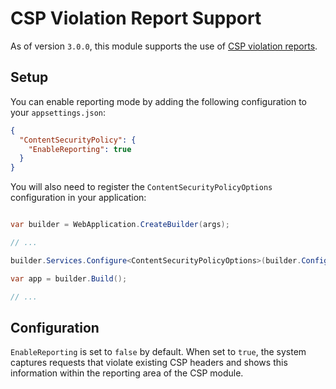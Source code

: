 ﻿# CSP Violation Report Support

As of version `3.0.0`, this module supports the use of [CSP violation reports](https://developer.mozilla.org/en-US/docs/Web/HTTP/Headers/Content-Security-Policy/report-to).

## Setup

You can enable reporting mode by adding the following configuration to your `appsettings.json`:

```json
{
  "ContentSecurityPolicy": {
	"EnableReporting": true
  }
}
```

You will also need to register the `ContentSecurityPolicyOptions` configuration in your application:

```csharp

var builder = WebApplication.CreateBuilder(args);

// ...

builder.Services.Configure<ContentSecurityPolicyOptions>(builder.Configuration.GetSection("ContentSecurityPolicy"));

var app = builder.Build();

// ...
```

## Configuration

`EnableReporting` is set to `false` by default. When set to `true`, the system captures requests that violate existing CSP headers and shows this information within the reporting area of the CSP module.